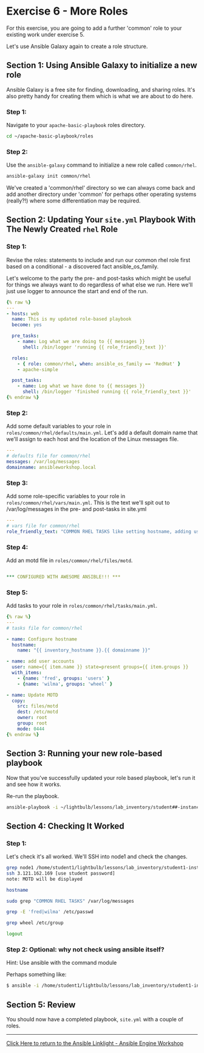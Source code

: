 # Exercise 6 - More Roles

For this exercise, you are going to add a further 'common' role to your existing work under exercise 5.

Let's use Ansible Galaxy again to create a role structure. 

## Section 1: Using Ansible Galaxy to initialize a new role

Ansible Galaxy is a free site for finding, downloading, and sharing roles.  It's also pretty handy for creating them which is what we are about to do here.


### Step 1:

Navigate to your `apache-basic-playbook` roles directory.

```bash
cd ~/apache-basic-playbook/roles
```

### Step 2:

Use the `ansible-galaxy` command to initialize a new role called `common/rhel`.

```bash
ansible-galaxy init common/rhel
```

We've created a 'common/rhel' directory so we can always come back and add another directory under 'common' for perhaps other operating systems (really?!) where some differentiation may be required.


## Section 2: Updating Your `site.yml` Playbook With The Newly Created `rhel` Role


### Step 1:

Revise the roles: statements to include and run our common rhel role first based on a conditional - a discovered fact ansible_os_family.

Let's welcome to the party the pre- and post-tasks which might be useful for things we always want to do regardless of what else we run. Here we'll just use logger to announce the start and end of the run.

```yml
{% raw %}
---
- hosts: web
  name: This is my updated role-based playbook
  become: yes

  pre_tasks:
    - name: Log what we are doing to {{ messages }}
      shell: /bin/logger 'running {{ role_friendly_text }}'

  roles:
    - { role: common/rhel, when: ansible_os_family == 'RedHat' }
    - apache-simple

  post_tasks:
    - name: Log what we have done to {{ messages }}
      shell: /bin/logger 'finished running {{ role_friendly_text }}'
{% endraw %}
```

### Step 2:

Add some default variables to your role in `roles/common/rhel/defaults/main.yml`.
Let's add a default domain name that we'll assign to each host and the location of the Linux messages file.

```yml
---
# defaults file for common/rhel
messages: /var/log/messages
domainname: ansibleworkshop.local
```

### Step 3:

Add some role-specific variables to your role in `roles/common/rhel/vars/main.yml`.
This is the text we'll spit out to /var/log/messages in the pre- and post-tasks in site.yml

```yml
---
# vars file for common/rhel
role_friendly_text: "COMMON RHEL TASKS like setting hostname, adding users"
```

### Step 4:

Add an motd file in `roles/common/rhel/files/motd`.

```yml

*** CONFIGURED WITH AWESOME ANSIBLE!!! ***

```

### Step 5:

Add tasks to your role in `roles/common/rhel/tasks/main.yml`.

```yml
{% raw %}
---
# tasks file for common/rhel

- name: Configure hostname
  hostname:
    name: "{{ inventory_hostname }}.{{ domainname }}"

- name: add user accounts
  user: name={{ item.name }} state=present groups={{ item.groups }}
  with_items:
    - {name: 'fred', groups: 'users' }
    - {name: 'wilma', groups: 'wheel' }

- name: Update MOTD
  copy:
    src: files/motd
    dest: /etc/motd
    owner: root
    group: root
    mode: 0444
{% endraw %}
```

## Section 3: Running your new role-based playbook

Now that you've successfully updated your role based playbook,
let's run it and see how it works.

Re-run the playbook.

```bash
ansible-playbook -i ~/lightbulb/lessons/lab_inventory/student##-instances.txt site.yml
```

## Section 4: Checking It Worked

### Step 1:

Let's check it's all worked. We'll SSH into node1 and check the changes.

```bash
grep node1 /home/student1/lightbulb/lessons/lab_inventory/student1-instances.txt
ssh 3.121.162.169 [use student password]
note: MOTD will be displayed

hostname

sudo grep "COMMON RHEL TASKS" /var/log/messages

grep -E 'fred|wilma' /etc/passwd

grep wheel /etc/group

logout
```

### Step 2: Optional: why not check using ansible itself?

Hint: Use ansible with the command module

Perhaps something like:

```bash
$ ansible -i /home/student1/lightbulb/lessons/lab_inventory/student1-instances.txt node3 -m command -a "cat /etc/motd"
```

## Section 5: Review

You should now have a completed playbook, `site.yml` with a couple of roles.


---

[Click Here to return to the Ansible Linklight - Ansible Engine Workshop](../README.md)

